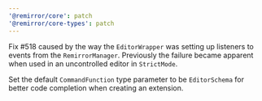 ```yaml
---
'@remirror/core': patch
'@remirror/core-types': patch
---
```


Fix #518 caused by the way the `EditorWrapper` was setting up listeners to events from the `RemirrorManager`. Previously the failure became apparent when used in an uncontrolled editor in `StrictMode`.

Set the default `CommandFunction` type parameter to be `EditorSchema` for better code completion when creating an extension.
